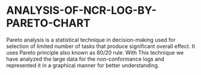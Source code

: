 # ANALYSIS-OF-NCR-LOG-BY-PARETO-CHART
 Pareto analysis is a statistical technique in decision-making used for selection of limited number of tasks that produce significant overall effect. It uses Pareto principle also known as 80/20 rule. With This technique we have analyzed the large data for the non-conformance logs and represented it in a graphical manner for better understanding.
